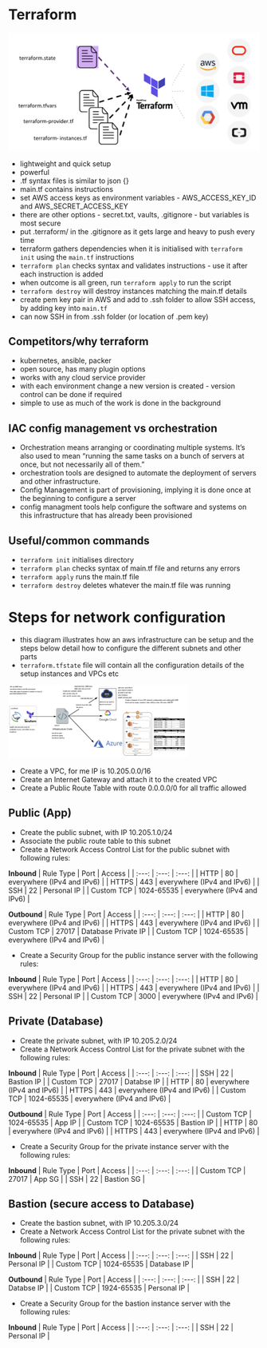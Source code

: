 # Terraform
![terraform](terraform.png)
- lightweight and quick setup
- powerful
- .tf syntax files is similar to json {}
- main.tf contains instructions
- set AWS access keys as environment variables - AWS_ACCESS_KEY_ID and AWS_SECRET_ACCESS_KEY
- there are other options - secret.txt, vaults, .gitignore - but variables is most secure
- put .terraform/ in the .gitignore as it gets large and heavy to push every time
- terraform gathers dependencies when it is initialised with `terraform init` using the `main.tf` instructions
- `terraform plan` checks syntax and validates instructions - use it after each instruction is added
- when outcome is all green, run `terraform apply` to run the script
- `terraform destroy` will destroy instances matching the main.tf details
- create pem key pair in AWS and add to .ssh folder to allow SSH access, by adding key into `main.tf`
- can now SSH in from .ssh folder (or location of .pem key)

## Competitors/why terraform
- kubernetes, ansible, packer
- open source, has many plugin options
- works with any cloud service provider
- with each environment change a new version is created - version control can be done if required
- simple to use as much of the work is done in the background
## IAC config management vs orchestration
- Orchestration means arranging or coordinating multiple systems. It’s also used to mean “running the same tasks on a bunch of servers at once, but not necessarily all of them.”
- orchestration tools are designed to automate the deployment of servers and other infrastructure.
- Config Management is part of provisioning, implying it is done once at the beginning to configure a server
- config managment tools help configure the software and systems on this infrastructure that has already been provisioned
## Useful/common commands
- `terraform init` initialises directory
- `terraform plan` checks syntax of main.tf file and returns any errors
- `terraform apply` runs the main.tf file
- `terraform destroy` deletes whatever the main.tf file was running

# Steps for network configuration
- this diagram illustrates how an aws infrastructure can be setup and the steps below detail how to configure the different subnets and other parts
- `terraform.tfstate` file will contain all the configuration details of the setup instances and VPCs etc

![terraform_aws](terraform_aws.png)

- Create a VPC, for me IP is 10.205.0.0/16
- Create an Internet Gateway and attach it to the created VPC
- Create a Public Route Table with route 0.0.0.0/0 for all traffic allowed

## Public (App)
- Create the public subnet, with IP 10.205.1.0/24
- Associate the public route table to this subnet
- Create a Network Access Control List for the public subnet with following rules:

**Inbound**
| Rule Type | Port | Access |
| :---: | :---: | :---: |
| HTTP | 80 | everywhere (IPv4 and IPv6) |
| HTTPS | 443 | everywhere (IPv4 and IPv6) |
| SSH | 22 | Personal IP |
| Custom TCP | 1024-65535 | everywhere (IPv4 and IPv6) |

**Outbound**
| Rule Type | Port | Access |
| :---: | :---: | :---: |
| HTTP | 80 | everywhere (IPv4 and IPv6) |
| HTTPS | 443 | everywhere (IPv4 and IPv6) |
| Custom TCP | 27017 | Database Private IP |
| Custom TCP | 1024-65535 | everywhere (IPv4 and IPv6) |

- Create a Security Group for the public instance server with the following rules:

**Inbound**
| Rule Type | Port | Access |
| :---: | :---: | :---: |
| HTTP | 80 | everywhere (IPv4 and IPv6) |
| HTTPS | 443 | everywhere (IPv4 and IPv6) |
| SSH | 22 | Personal IP |
| Custom TCP | 3000 | everywhere (IPv4 and IPv6) |

## Private (Database)
- Create the private subnet, with IP 10.205.2.0/24
- Create a Network Access Control List for the private subnet with the following rules:

**Inbound**
| Rule Type | Port | Access |
| :---: | :---: | :---: |
| SSH | 22 | Bastion IP |
| Custom TCP | 27017 | Databse IP |
| HTTP | 80 | everywhere (IPv4 and IPv6) |
| HTTPS | 443 | everywhere (IPv4 and IPv6) |
| Custom TCP | 1024-65535 | everywhere (IPv4 and IPv6) |

**Outbound**
| Rule Type | Port | Access |
| :---: | :---: | :---: |
| Custom TCP | 1024-65535 | App IP |
| Custom TCP | 1024-65535 | Bastion IP |
| HTTP | 80 | everywhere (IPv4 and IPv6) |
| HTTPS | 443 | everywhere (IPv4 and IPv6) |

- Create a Security Group for the private instance server with the following rules:

**Inbound**
| Rule Type | Port | Access |
| :---: | :---: | :---: |
| Custom TCP | 27017 | App SG |
| SSH | 22 | Bastion SG |

## Bastion (secure access to Database)
- Create the bastion subnet, with IP 10.205.3.0/24
- Create a Network Access Control List for the private subnet with the following rules:

**Inbound**
| Rule Type | Port | Access |
| :---: | :---: | :---: |
| SSH | 22 | Personal IP |
| Custom TCP | 1024-65535 | Database IP |

**Outbound**
| Rule Type | Port | Access |
| :---: | :---: | :---: |
| SSH | 22 | Databse IP |
| Custom TCP | 1924-65535 | Personal IP |

- Create a Security Group for the bastion instance server with the following rules:

**Inbound**
| Rule Type | Port | Access |
| :---: | :---: | :---: |
| SSH | 22 | Personal IP |








